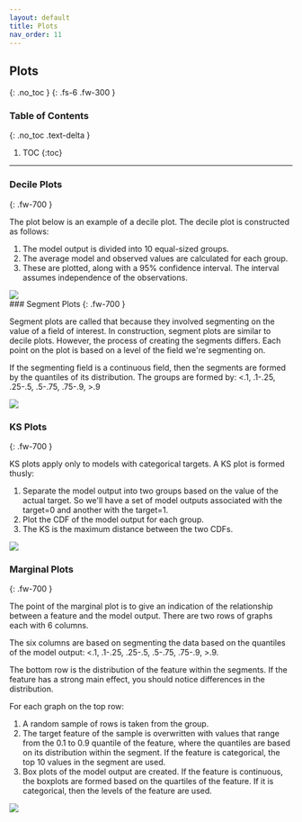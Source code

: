 ```yaml
---
layout: default
title: Plots
nav_order: 11
---
```


## Plots
{: .no_toc }
{: .fs-6 .fw-300 }

### Table of Contents
{: .no_toc .text-delta }

1. TOC
{:toc}
---

### Decile Plots
{: .fw-700 }

The plot below is an example of a decile plot.  The decile plot is constructed
as follows:

1. The model output is divided into 10 equal-sized groups.
2. The average model and observed values are calculated for each group.
3. These are plotted, along with a 95% confidence interval. The interval assumes
independence of the observations.

<div style="text-align: left;">
  <img src="{{ site.baseurl }}/images/decile.png"  >
</div>
### Segment Plots
{: .fw-700 }

Segment plots are called that because they involved segmenting on the value
of a field of interest.
In construction, segment plots are similar to decile plots. 
However, the process of creating the
segments differs.  Each point on the plot is based on a level of the
field we're segmenting on. 

If the segmenting field is a continuous field, then the segments are formed by
the quantiles of its distribution. The groups are formed by:
<.1, .1-.25, .25-.5, .5-.75, .75-.9, >.9

<div style="text-align: left;">
  <img src="{{ site.baseurl }}/images/segPlot.png"  >
</div>

### KS Plots
{: .fw-700 }

KS plots apply only to models with categorical targets. A KS plot is formed
thusly:

1. Separate the model output into two groups based on the value of the actual
target. So we'll have a set of model outputs associated with the target=0 and
another with the target=1.
2. Plot the CDF of the model output for each group.
3. The KS is the maximum distance between the two CDFs.

<div style="text-align: left;">
  <img src="{{ site.baseurl }}/images/ks.png"  >
</div>

### Marginal Plots
{: .fw-700 }

The point of the marginal plot is to give an indication of the relationship
between a feature and the model output. There are two rows of graphs each with
6 columns.  

The six columns are based on segmenting the data based on the quantiles of 
the model output: <.1, .1-.25, .25-.5, .5-.75, .75-.9, >.9.

The bottom row is the distribution of the feature within the segments.
If the feature has a strong main effect, you should notice differences in the
distribution. 

For each graph on the top row:

1. A random sample of rows is taken from the group.
2. The target feature of the sample is overwritten with values that
range from the 0.1 to 0.9 quantile of the feature, where the quantiles are
based on its distribution within the segment.  If the feature is categorical,
the top 10 values in the segment are used.
3. Box plots of the model output are created.  If the feature is continuous,
the boxplots are formed based on the quartiles of the feature. If it is
categorical, then the levels of the feature are used.


<div style="text-align: left;">
  <img src="{{ site.baseurl }}/images/marginal.png"  >
</div>



